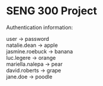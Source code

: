 # SENG 300 Project

Authentication information:

  user -> password  
  natalie.dean -> apple  
  jasmine.roebuck -> banana  
  luc.legere -> orange  
  mariella.nalepa -> pear  
  david.roberts -> grape  
  jane.doe -> poodle  

